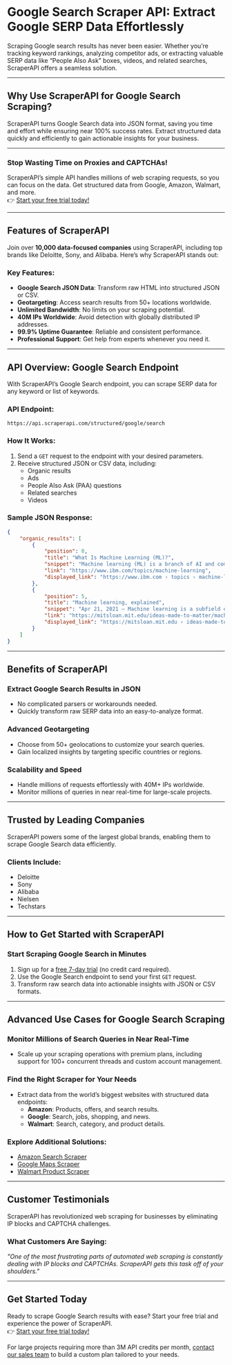 
# Google Search Scraper API: Extract Google SERP Data Effortlessly

Scraping Google search results has never been easier. Whether you’re tracking keyword rankings, analyzing competitor ads, or extracting valuable SERP data like “People Also Ask” boxes, videos, and related searches, ScraperAPI offers a seamless solution.

---

## Why Use ScraperAPI for Google Search Scraping?

ScraperAPI turns Google Search data into JSON format, saving you time and effort while ensuring near 100% success rates. Extract structured data quickly and efficiently to gain actionable insights for your business.

---

### Stop Wasting Time on Proxies and CAPTCHAs!

ScraperAPI’s simple API handles millions of web scraping requests, so you can focus on the data. Get structured data from Google, Amazon, Walmart, and more.  
👉 [Start your free trial today!](https://bit.ly/Scraperapi)

---

## Features of ScraperAPI

Join over **10,000 data-focused companies** using ScraperAPI, including top brands like Deloitte, Sony, and Alibaba. Here’s why ScraperAPI stands out:

### Key Features:
- **Google Search JSON Data**: Transform raw HTML into structured JSON or CSV.
- **Geotargeting**: Access search results from 50+ locations worldwide.
- **Unlimited Bandwidth**: No limits on your scraping potential.
- **40M IPs Worldwide**: Avoid detection with globally distributed IP addresses.
- **99.9% Uptime Guarantee**: Reliable and consistent performance.
- **Professional Support**: Get help from experts whenever you need it.

---

## API Overview: Google Search Endpoint

With ScraperAPI’s Google Search endpoint, you can scrape SERP data for any keyword or list of keywords.

### API Endpoint:
```plaintext
https://api.scraperapi.com/structured/google/search
```

### How It Works:
1. Send a `GET` request to the endpoint with your desired parameters.
2. Receive structured JSON or CSV data, including:
   - Organic results
   - Ads
   - People Also Ask (PAA) questions
   - Related searches
   - Videos

### Sample JSON Response:
```json
{
    "organic_results": [
        {
            "position": 0,
            "title": "What Is Machine Learning (ML)?",
            "snippet": "Machine learning (ML) is a branch of AI and computer science...",
            "link": "https://www.ibm.com/topics/machine-learning",
            "displayed_link": "https://www.ibm.com › topics › machine-learning"
        },
        {
            "position": 5,
            "title": "Machine learning, explained",
            "snippet": "Apr 21, 2021 — Machine learning is a subfield of artificial intelligence...",
            "link": "https://mitsloan.mit.edu/ideas-made-to-matter/machine-learning-explained",
            "displayed_link": "https://mitsloan.mit.edu › ideas-made-to-matter"
        }
    ]
}
```

---

## Benefits of ScraperAPI

### Extract Google Search Results in JSON
- No complicated parsers or workarounds needed.
- Quickly transform raw SERP data into an easy-to-analyze format.

### Advanced Geotargeting
- Choose from 50+ geolocations to customize your search queries.
- Gain localized insights by targeting specific countries or regions.

### Scalability and Speed
- Handle millions of requests effortlessly with 40M+ IPs worldwide.
- Monitor millions of queries in near real-time for large-scale projects.

---

## Trusted by Leading Companies

ScraperAPI powers some of the largest global brands, enabling them to scrape Google Search data efficiently.

### Clients Include:
- Deloitte  
- Sony  
- Alibaba  
- Nielsen  
- Techstars  

---

## How to Get Started with ScraperAPI

### Start Scraping Google Search in Minutes
1. Sign up for a [free 7-day trial](https://bit.ly/Scraperapi) (no credit card required).
2. Use the Google Search endpoint to send your first `GET` request.
3. Transform raw search data into actionable insights with JSON or CSV formats.

---

## Advanced Use Cases for Google Search Scraping

### Monitor Millions of Search Queries in Near Real-Time
- Scale up your scraping operations with premium plans, including support for 100+ concurrent threads and custom account management.

### Find the Right Scraper for Your Needs
- Extract data from the world’s biggest websites with structured data endpoints:
  - **Amazon**: Products, offers, and search results.
  - **Google**: Search, jobs, shopping, and news.
  - **Walmart**: Search, category, and product details.

### Explore Additional Solutions:
- [Amazon Search Scraper](https://bit.ly/Scraperapi)  
- [Google Maps Scraper](https://bit.ly/Scraperapi)  
- [Walmart Product Scraper](https://bit.ly/Scraperapi)

---

## Customer Testimonials

ScraperAPI has revolutionized web scraping for businesses by eliminating IP blocks and CAPTCHA challenges.

### What Customers Are Saying:
*"One of the most frustrating parts of automated web scraping is constantly dealing with IP blocks and CAPTCHAs. ScraperAPI gets this task off of your shoulders."*  

---

## Get Started Today

Ready to scrape Google Search results with ease? Start your free trial and experience the power of ScraperAPI.  
👉 [Start your free trial today!](https://bit.ly/Scraperapi)

For large projects requiring more than 3M API credits per month, [contact our sales team](https://bit.ly/Scraperapi) to build a custom plan tailored to your needs.
